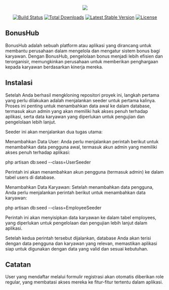 <p align="center"><img src="https://laravel.com/assets/img/components/logo-laravel.svg"></p>

<p align="center">
<a href="https://travis-ci.org/laravel/framework"><img src="https://travis-ci.org/laravel/framework.svg" alt="Build Status"></a>
<a href="https://packagist.org/packages/laravel/framework"><img src="https://poser.pugx.org/laravel/framework/d/total.svg" alt="Total Downloads"></a>
<a href="https://packagist.org/packages/laravel/framework"><img src="https://poser.pugx.org/laravel/framework/v/stable.svg" alt="Latest Stable Version"></a>
<a href="https://packagist.org/packages/laravel/framework"><img src="https://poser.pugx.org/laravel/framework/license.svg" alt="License"></a>
</p>

## BonusHub

BonusHub adalah sebuah platform atau aplikasi yang dirancang untuk membantu perusahaan dalam mengelola dan mengatur sistem bonus bagi karyawan. Dengan BonusHub, pengelolaan bonus menjadi lebih efisien dan terorganisir, memungkinkan perusahaan untuk memberikan penghargaan kepada karyawan berdasarkan kinerja mereka.

## Instalasi

Setelah Anda berhasil mengkloning repositori proyek ini, langkah pertama yang perlu dilakukan adalah menjalankan seeder untuk pertama kalinya. Proses ini penting untuk menambahkan data awal ke dalam database, termasuk akun admin yang akan memiliki hak akses penuh terhadap aplikasi, serta data karyawan yang diperlukan untuk pengujian dan pengelolaan lebih lanjut.

Seeder ini akan menjalankan dua tugas utama:

Menambahkan Data User: Anda perlu menjalankan perintah berikut untuk menambahkan data pengguna awal, termasuk akun admin yang memiliki akses penuh terhadap aplikasi:

php artisan db:seed --class=UserSeeder

Perintah ini akan menambahkan akun pengguna (termasuk admin) ke dalam tabel users di database.

Menambahkan Data Karyawan: Setelah menambahkan data pengguna, Anda perlu menjalankan perintah berikut untuk menambahkan data karyawan:

php artisan db:seed --class=EmployeeSeeder

Perintah ini akan menyisipkan data karyawan ke dalam tabel employees, yang diperlukan untuk pengelolaan dan pengujian lebih lanjut dalam aplikasi.

Setelah kedua perintah tersebut dijalankan, database Anda akan terisi dengan data pengguna dan karyawan yang relevan, memastikan aplikasi siap untuk digunakan dengan data yang valid dan sesuai kebutuhan.

## Catatan

User yang mendaftar melalui formulir registrasi akan otomatis diberikan role regular, yang membatasi akses mereka ke fitur-fitur tertentu dalam aplikasi.

